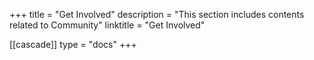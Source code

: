 +++
title = "Get Involved"
description = "This section includes contents related to Community"
linktitle = "Get Involved"

[[cascade]]
type = "docs"
+++